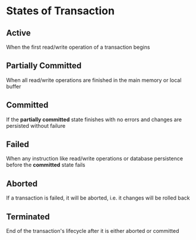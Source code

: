# States of Transaction

## Active

When the first read/write operation of a transaction begins

## Partially Committed

When all read/write operations are finished in the main memory or local buffer

## Committed

If the **partially committed** state finishes with no errors and changes are persisted
without failure

## Failed

When any instruction like read/write operations or database persistence before
the **committed** state fails

## Aborted

If a transaction is failed, it will be aborted, i.e. it changes will be rolled back

## Terminated

End of the transaction's lifecycle after it is either aborted or committed

